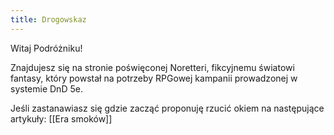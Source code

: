 ```yaml
---
title: Drogowskaz
---
```


Witaj Podróżniku!

Znajdujesz się na stronie poświęconej Noretteri, fikcyjnemu światowi fantasy, który powstał na potrzeby RPGowej kampanii prowadzonej w systemie DnD 5e.

Jeśli zastanawiasz się gdzie zacząć proponuję rzucić okiem na następujące artykuły:
[[Era smoków]]
